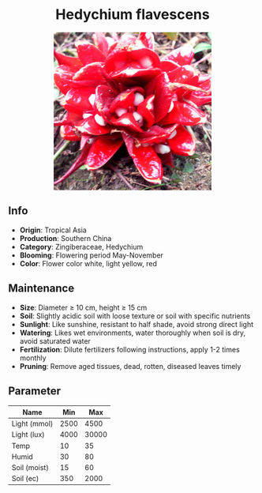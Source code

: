 <h1 align='center'>Hedychium flavescens</h1>
<p align="center">
    <img 
        align='center'
        width='320'
        src="../images/hedychium flavescens.png" 
        alt='Hedychium flavescens' />
</p>

## Info

 - **Origin**: Tropical Asia
 - **Production**: Southern China
 - **Category**: Zingiberaceae, Hedychium
 - **Blooming**: Flowering period May-November
 - **Color**: Flower color white, light yellow, red

## Maintenance

 - **Size**: Diameter ≥ 10 cm, height ≥ 15 cm
 - **Soil**: Slightly acidic soil with loose texture or soil with specific nutrients
 - **Sunlight**: Like sunshine, resistant to half shade, avoid strong direct light
 - **Watering**: Likes wet environments, water thoroughly when soil is dry, avoid saturated water
 - **Fertilization**: Dilute fertilizers following instructions, apply 1-2 times monthly
 - **Pruning**: Remove aged tissues, dead, rotten, diseased leaves timely

## Parameter

| Name         | Min  | Max   |
|--------------|------|-------|
| Light (mmol) | 2500 | 4500  |
| Light (lux)  | 4000 | 30000 |
| Temp         | 10    | 35    |
| Humid        | 30   | 80    |
| Soil (moist) | 15   | 60    |
| Soil (ec)    | 350  | 2000  |